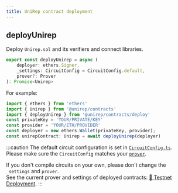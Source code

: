 ```yaml
---
title: UniRep contract deployment
---
```


## deployUnirep

Deploy `Unirep.sol` and its verifiers and connect libraries.

```ts
export const deployUnirep = async (
    deployer: ethers.Signer,
    _settings: CircuitConfig = CircuitConfig.default,
    prover?: Prover
): Promise<Unirep>
```

For example:

```ts
import { ethers } from 'ethers'
import { Unirep } from '@unirep/contracts'
import { deployUnirep } from '@unirep/contracts/deploy'
const privateKey = 'YOUR/PRIVATE/KEY'
const provider = 'YOUR/ETH/PROVIDER'
const deployer = new ethers.Wallet(privateKey, provider);
const unirepContract: Unirep = await deployUnirep(deployer)
```

:::caution
The default circuit configuration is set in [`CircuitConfig.ts`](https://github.com/Unirep/Unirep/blob/a55f6e77a09627ccc89f75135abb5caf86268f6c/packages/circuits/src/CircuitConfig.ts).<br/>
Please make sure the `CircuitConfig` matches your [`prover`](../circuits-api/prover.md).

If you don't compile circuits on your own, please don't change the `_settings` and `prover`.<br/>
See the current prover and settings of deployed contracts: [🤝 Testnet Deployment](../testnet-deployment.md).
:::